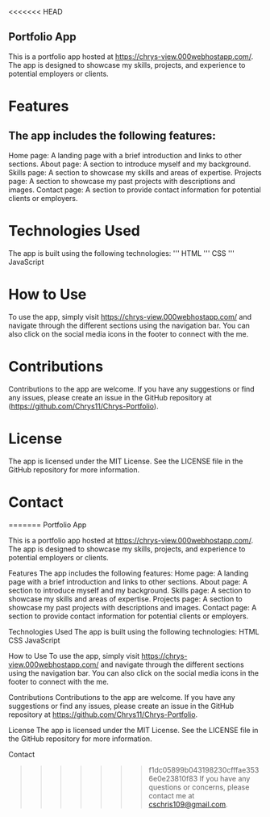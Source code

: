 <<<<<<< HEAD
## Portfolio App

This is a portfolio app hosted at https://chrys-view.000webhostapp.com/. The app is designed to showcase my skills, projects, and experience to potential employers or clients.

# Features

## The app includes the following features:
Home page: A landing page with a brief introduction and links to other sections.
About page: A section to introduce myself and my background.
Skills page: A section to showcase my skills and areas of expertise.
Projects page: A section to showcase my past projects with descriptions and images.
Contact page: A section to provide contact information for potential clients or employers.

# Technologies Used
The app is built using the following technologies:
''' HTML
''' CSS 
''' JavaScript


# How to Use
To use the app, simply visit https://chrys-view.000webhostapp.com/ and navigate through the different sections using the navigation bar. You can also click on the social media icons in the footer to connect with the me.

# Contributions
Contributions to the app are welcome. If you have any suggestions or find any issues, please create an issue in the GitHub repository at (https://github.com/Chrys11/Chrys-Portfolio).

# License
The app is licensed under the MIT License. See the LICENSE file in the GitHub repository for more information.

# Contact
=======
Portfolio App

This is a portfolio app hosted at https://chrys-view.000webhostapp.com/. The app is designed to showcase my skills, projects, and experience to potential employers or clients.

Features
The app includes the following features:
Home page: A landing page with a brief introduction and links to other sections.
About page: A section to introduce myself and my background.
Skills page: A section to showcase my skills and areas of expertise.
Projects page: A section to showcase my past projects with descriptions and images.
Contact page: A section to provide contact information for potential clients or employers.

Technologies Used
The app is built using the following technologies:
HTML
CSS 
JavaScript


How to Use
To use the app, simply visit https://chrys-view.000webhostapp.com/ and navigate through the different sections using the navigation bar. You can also click on the social media icons in the footer to connect with the me.

Contributions
Contributions to the app are welcome. If you have any suggestions or find any issues, please create an issue in the GitHub repository at https://github.com/Chrys11/Chrys-Portfolio.

License
The app is licensed under the MIT License. See the LICENSE file in the GitHub repository for more information.

Contact
>>>>>>> f1dc05899b043198230cfffae3536e0e23810f83
If you have any questions or concerns, please contact me at cschris109@gmail.com.
